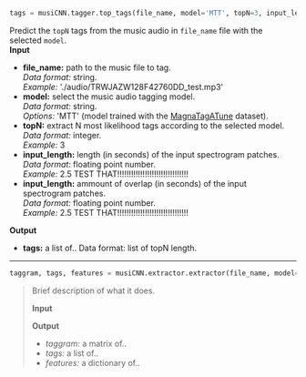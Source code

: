 ```python
tags = musiCNN.tagger.top_tags(file_name, model='MTT', topN=3, input_length=3, input_overlap=None)
```
Predict the `topN` tags from the music audio in `file_name` file with the selected `model`.  
**Input**
- **file_name:** path to the music file to tag.  
*Data format:* string.  
*Example:* './audio/TRWJAZW128F42760DD_test.mp3'
- **model:** select the music audio tagging model.  
*Data format:* string.  
*Options:* 'MTT' (model trained with the [MagnaTagATune](https://github.com/keunwoochoi/magnatagatune-list) dataset).
- **topN:** extract N most likelihood tags according to the selected model.  
*Data format:* integer.  
*Example:* 3
- **input_length:** length (in seconds) of the input spectrogram patches.  
*Data format:* floating point number.  
*Example:* 2.5 TEST THAT!!!!!!!!!!!!!!!!!!!!!!!!!!!!!!!
- **input_length:** ammount of overlap (in seconds) of the input spectrogram patches.  
*Data format:* floating point number.  
*Example:* 2.5 TEST THAT!!!!!!!!!!!!!!!!!!!!!!!!!!!!!!!

**Output**
- **tags:** a list of.. Data format: list of topN length.

***************

```python
taggram, tags, features = musiCNN.extractor.extractor(file_name, model='MTT', input_length=3, input_overlap=None, extract_features=False)
```
> Brief description of what it does.
>
>**Input**
>
>**Output**
>- *taggram:* a matrix of..
>- *tags:* a list of..
>- *features:* a dictionary of..


